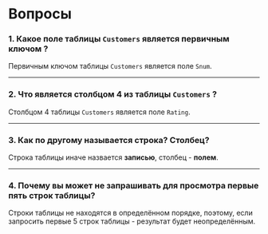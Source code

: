 # Вопросы
### 1. Какое поле таблицы `Customers` является первичным ключом ?
Первичным ключом таблицы `Customers` является поле `Snum`.
***
### 2. Что является столбцом 4 из таблицы `Customers` ?
Столбцом 4 таблицы `Customers` является поле `Rating`.
***
### 3. Как по другому называется строка? Столбец?
Строка таблицы иначе назвается **записью**, столбец - **полем**.
***
### 4. Почему вы может не запрашивать для просмотра первые пять строк таблицы? 
Строки таблицы не находятся в определённом порядке, поэтому, если запросить первые 5 строк таблицы - результат будет неопределённым.